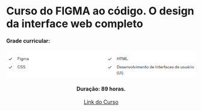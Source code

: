 # Curso do FIGMA ao código. O design da interface web completo

#### Grade curricular:
<div align = "center">
  <img src = "Complementos/grade.png" alt = "Grade Curricular"/>
  
#### Duração: 89 horas.

  <a href="https://www.udemy.com/course/curso-do-figma-ao-codigo-o-design-da-interface-web-completo/" target="_blank">Link do Curso</a>
</div>

